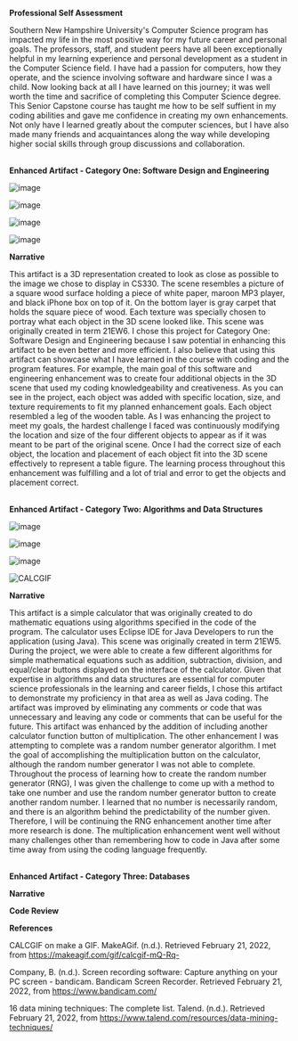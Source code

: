 **Professional Self Assessment**<br/>

Southern New Hampshire University's Computer Science program has impacted my life in the most positive way for my future career and personal goals. The professors, staff, and student peers have all been exceptionally helpful in my learning experience and personal development as a student in the Computer Science field. I have had a passion for computers, how they operate, and the science involving software and hardware since I was a child. Now looking back at all I have learned on this journey; it was well worth the time and sacrifice of completing this Computer Science degree. This Senior Capstone course has taught me how to be self suffient in my coding abilities and gave me confidence in creating my own enhancements. Not only have I learned greatly about the computer sciences, but I have also made many friends and acquaintances along the way while developing higher social skills through group discussions and collaboration.<br/><br/>

**Enhanced Artifact - Category One: Software Design and Engineering**<br/>

![image](https://user-images.githubusercontent.com/76239358/154863944-c055ba86-dd29-4282-be24-a069971ea49c.png)<br/>

![image](https://user-images.githubusercontent.com/76239358/154864202-dc2d7660-cfdd-4021-870f-5496797938fd.png)<br/>

![image](https://user-images.githubusercontent.com/76239358/154864162-9af2070a-d93e-4ee3-8839-2f52cb140d67.png)<br/>

![image](https://user-images.githubusercontent.com/76239358/154864327-2c6f6c2c-2bd5-4950-9bb2-7927b18ff5c4.png)<br/>


**Narrative**<br/>

This artifact is a 3D representation created to look as close as possible to the image we chose to display in CS330. The scene resembles a picture of a square wood surface holding a piece of white paper, maroon MP3 player, and black iPhone box on top of it. On the bottom layer is gray carpet that holds the square piece of wood. Each texture was specially chosen to portray what each object in the 3D scene looked like. This scene was originally created in term 21EW6. I chose this project for Category One: Software Design and Engineering because I saw potential in enhancing this artifact to be even better and more efficient. I also believe that using this artifact can showcase what I have learned in the course with coding and the program features. For example, the main goal of this software and engineering enhancement was to create four additional objects in the 3D scene that used my coding knowledgeability and creativeness. As you can see in the project, each object was added with specific location, size, and texture requirements to fit my planned enhancement goals. Each object resembled a leg of the wooden table. As I was enhancing the project to meet my goals, the hardest challenge I faced was continuously modifying the location and size of the four different objects to appear as if it was meant to be part of the original scene. Once I had the correct size of each object, the location and placement of each object fit into the 3D scene effectively to represent a table figure. The learning process throughout this enhancement was fulfilling and a lot of trial and error to get the objects and placement correct.<br/><br/>

**Enhanced Artifact - Category Two: Algorithms and Data Structures**<br/>

![image](https://user-images.githubusercontent.com/76239358/154867771-6579add3-1950-4e21-b86f-f00a119ee375.png)<br/>

![image](https://user-images.githubusercontent.com/76239358/154867829-ebe8512d-a8ba-4881-be87-b8bb7a73093b.png)<br/>

![image](https://user-images.githubusercontent.com/76239358/154867350-94db8222-d627-4f4d-a016-6b414849f607.png)<br/>

![CALCGIF](https://user-images.githubusercontent.com/76239358/154867676-d51f0def-8fc8-4124-b241-7a4234767bde.gif)<br/>


**Narrative**<br/>

This artifact is a simple calculator that was originally created to do mathematic equations using algorithms specified in the code of the program. The calculator uses Eclipse IDE for Java Developers to run the application (using Java). This scene was originally created in term 21EW5. During the project, we were able to create a few different algorithms for simple mathematical equations such as addition, subtraction, division, and equal/clear buttons displayed on the interface of the calculator. Given that expertise in algorithms and data structures are essential for computer science professionals in the learning and career fields, I chose this artifact to demonstrate my proficiency in that area as well as Java coding. The artifact was improved by eliminating any comments or code that was unnecessary and leaving any code or comments that can be useful for the future. This artifact was enhanced by the addition of including another calculator function button of multiplication. The other enhancement I was attempting to complete was a random number generator algorithm. I met the goal of accomplishing the multiplication button on the calculator, although the random number generator I was not able to complete. Throughout the process of learning how to create the random number generator (RNG), I was given the challenge to come up with a method to take one number and use the random number generator button to create another random number. I learned that no number is necessarily random, and there is an algorithm behind the predictability of the number given. Therefore, I will be continuing the RNG enhancement another time after more research is done. The multiplication enhancement went well without many challenges other than remembering how to code in Java after some time away from using the coding language frequently.<br/><br/>

**Enhanced Artifact - Category Three: Databases**<br/>


**Narrative**<br/>

**Code Review**<br/>

**References**<br/>

CALCGIF on make a GIF. MakeAGif. (n.d.). Retrieved February 21, 2022, from https://makeagif.com/gif/calcgif-mQ-Rq- <br/>

Company, B. (n.d.). Screen recording software: Capture anything on your PC screen - bandicam. Bandicam Screen Recorder. Retrieved February 21, 2022, from https://www.bandicam.com/ <br/>

16 data mining techniques: The complete list. Talend. (n.d.). Retrieved February 21, 2022, from https://www.talend.com/resources/data-mining-techniques/
